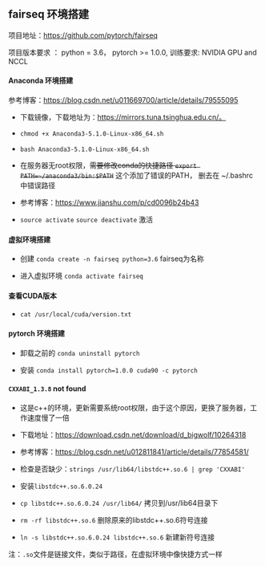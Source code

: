 ## fairseq 环境搭建

项目地址：https://github.com/pytorch/fairseq

项目版本要求 ： python = 3.6， pytorch >= 1.0.0, 训练要求: NVIDIA GPU and NCCL

#### Anaconda 环境搭建

参考博客：https://blog.csdn.net/u011669700/article/details/79555095

+ 下载镜像，下载地址为：https://mirrors.tuna.tsinghua.edu.cn/。 

+ `chmod +x Anaconda3-5.1.0-Linux-x86_64.sh`

+ `bash Anaconda3-5.1.0-Linux-x86_64.sh`

+ 在服务器无root权限，~~需要修改conda的快捷路径 `export PATH=~/anaconda3/bin:$PATH`~~ 这个添加了错误的PATH， 删去在 ~/.bashrc 中错误路径

+ 参考博客：https://www.jianshu.com/p/cd0096b24b43

+ `source activate`  `source deactivate` 激活

#### 虚拟环境搭建

+ 创建 `conda create -n fairseq python=3.6`  fairseq为名称

+ 进入虚拟环境 `conda activate fairseq`

#### 查看CUDA版本

+ `cat /usr/local/cuda/version.txt`

#### pytorch 环境搭建

+ 卸载之前的 `conda uninstall pytorch`

+ 安装 `conda install pytorch=1.0.0 cuda90 -c pytorch`

#### `CXXABI_1.3.8` not found 

+ 这是c++的环境，更新需要系统root权限，由于这个原因，更换了服务器，工作速度慢了一倍

+ 下载地址：https://download.csdn.net/download/d_bigwolf/10264318

+ 参考博客：https://blog.csdn.net/u012811841/article/details/77854581/

+ 检查是否缺少：`strings /usr/lib64/libstdc++.so.6 | grep 'CXXABI'`

+ 安装`libstdc++.so.6.0.24`

+ `cp libstdc++.so.6.0.24 /usr/lib64/`   拷贝到/usr/lib64目录下

+ `rm -rf libstdc++.so.6`   删除原来的libstdc++.so.6符号连接

+ `ln -s libstdc++.so.6.0.24 libstdc++.so.6`  新建新符号连接

注：`.so`文件是链接文件，类似于路径，在虚拟环境中像快捷方式一样
